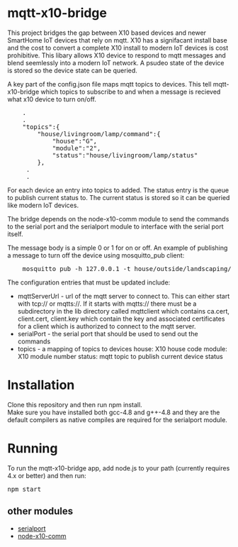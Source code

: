 # mqtt-x10-bridge

This project bridges the gap between X10 based devices and
newer SmartHome IoT devices that rely on mqtt. X10 has 
a signifacant install base and the cost to convert a complete
X10 install to modern IoT devices is cost prohibitive. This libary
allows X10 device to respond to mqtt messages and blend seemlessly 
into a modern IoT network.  A psudeo state of the device is stored
so the device state can be queried.

A key part of the config.json file maps mqtt topics to devices. This 
tell mqtt-x10-bridge which topics to subscribe to and when a message
is recieved what x10 device to turn on/off.

<PRE>
	.
	.
 	"topics":{
		"house/livingroom/lamp/command":{
        	"house":"G",
        	"module":"2",
        	"status":"house/livingroom/lamp/status"
      	},
     .
     .
</PRE>

For each device an entry into topics to added.  The status 
entry is the queue to publish current status to.  The current
status is stored so it can be queried like modern IoT devices.

The bridge depends on the node-x10-comm module to send the commands
to the serial port and the serialport module to interface with the
serial port itself.

The message body is a simple 0 or 1 for on or off. An example of 
publishing a message to turn off the device using mosquitto_pub client:

<pre>
	mosquitto_pub -h 127.0.0.1 -t house/outside/landscaping/command -m 0
</pre>

The configuration entries that must be updated include:

* mqttServerUrl - url of the mqtt server to connect to.  This can either start
  with tcp:// or mqtts://. If it starts with mqtts://  there must be a subdirectory
  in the lib directory called mqttclient which contains ca.cert, client.cert,
  client.key which contain the key and associated certificates for a client
  which is authorized to connect to the mqtt server.
* serialPort - the serial port that should be used to send out the commands
* topics - a mapping of topics to devices
	house: X10 house code
	module: X10 module number
	status: mqtt topic to publish current device status 

# Installation

Clone this repository and then run npm install.  
Make sure you have installed both gcc-4.8 and g++-4.8 and they are the default compilers
as native compiles are required for the serialport module. 

# Running

To run the mqtt-x10-bridge app, add node.js to your path (currently requires 4.x or better) and
then run:

<PRE>
npm start
</PRE>

## other modules

* [serialport](https://www.npmjs.com/package/serialport)
* [node-x10-comm](https://www.npmjs.com/package/node-x10-comm)

